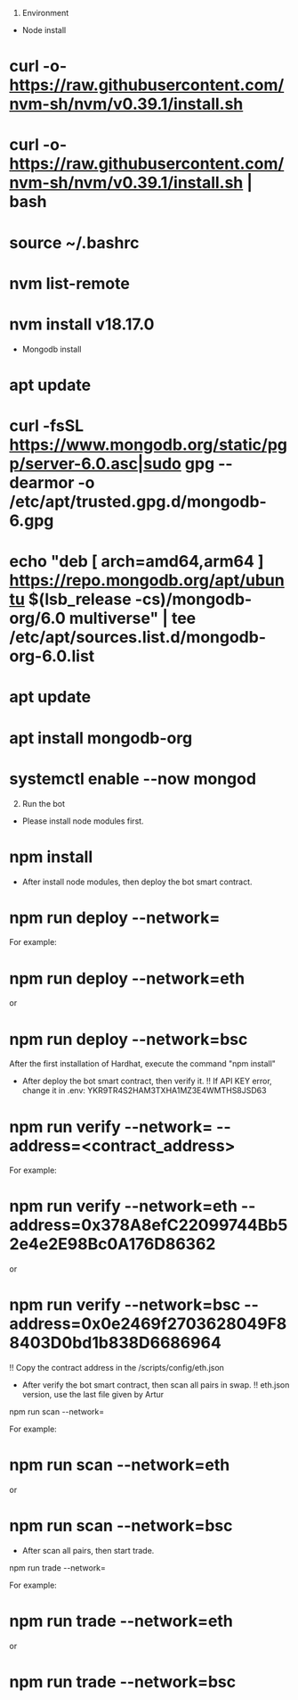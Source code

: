 1. Environment

- Node install

# curl -o- https://raw.githubusercontent.com/nvm-sh/nvm/v0.39.1/install.sh
# curl -o- https://raw.githubusercontent.com/nvm-sh/nvm/v0.39.1/install.sh | bash
# source ~/.bashrc
# nvm list-remote
# nvm install v18.17.0

- Mongodb install

# apt update
# curl -fsSL https://www.mongodb.org/static/pgp/server-6.0.asc|sudo gpg --dearmor -o /etc/apt/trusted.gpg.d/mongodb-6.gpg
# echo "deb [ arch=amd64,arm64 ] https://repo.mongodb.org/apt/ubuntu $(lsb_release -cs)/mongodb-org/6.0 multiverse" | tee /etc/apt/sources.list.d/mongodb-org-6.0.list
# apt update
# apt install mongodb-org
# systemctl enable --now mongod


2. Run the bot

- Please install node modules first.

# npm install

- After install node modules, then deploy the bot smart contract.

# npm run deploy --network=<network>

For example:
# npm run deploy --network=eth
or
# npm run deploy --network=bsc

After the first installation of Hardhat, execute the command "npm install"

- After deploy the bot smart contract, then verify it.
!! If API KEY error, change it in .env: YKR9TR4S2HAM3TXHA1MZ3E4WMTHS8JSD63

# npm run verify --network=<network> --address=<contract_address>

For example:
# npm run verify --network=eth --address=0x378A8efC22099744Bb52e4e2E98Bc0A176D86362
or
# npm run verify --network=bsc --address=0x0e2469f2703628049F88403D0bd1b838D6686964

!! Copy the contract address in the /scripts/config/eth.json

- After verify the bot smart contract, then scan all pairs in swap.
!! eth.json version, use the last file given by Artur

npm run scan --network=<network>

For example:
# npm run scan --network=eth
or
# npm run scan --network=bsc

- After scan all pairs, then start trade.

npm run trade --network=<network>

For example:
# npm run trade --network=eth
or
# npm run trade --network=bsc
